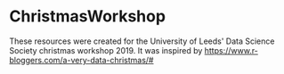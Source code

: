 # ChristmasWorkshop
These resources were created for the University of Leeds' Data Science Society christmas workshop 2019.  It was inspired by https://www.r-bloggers.com/a-very-data-christmas/#
